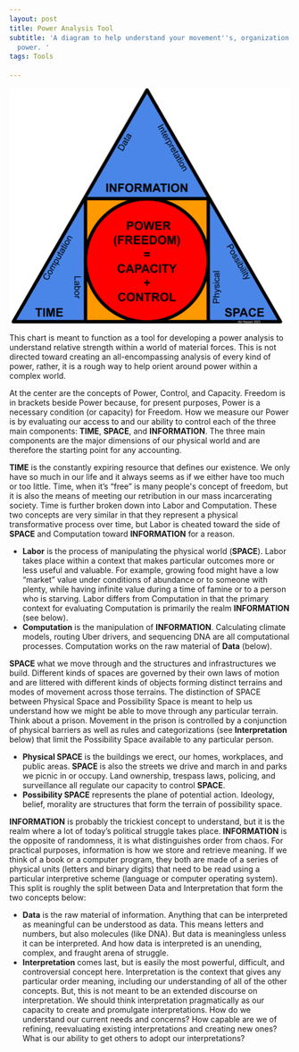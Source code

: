 ```yaml
---
layout: post
title: Power Analysis Tool
subtitle: 'A diagram to help understand your movement''s, organization''s, and individual
  power. '
tags: Tools

---
```

<img src="/assets/tsi-3.png" alt="Power Pyramid" style="width:600px;"/>

This chart is meant to function as a tool for developing a power analysis to understand relative strength within a world of material forces. This is not directed toward creating an all-encompassing analysis of every kind of power, rather, it is a rough way to help orient around power within a complex world.

At the center are the concepts of Power, Control, and Capacity. Freedom is in brackets beside Power because, for present purposes, Power is a necessary condition (or capacity) for Freedom. How we measure our Power is by evaluating our access to and our ability to control each of the three main components: **TIME**, **SPACE**, and **INFORMATION**. The three main components are the major dimensions of our physical world and are therefore the starting point for any accounting.

**TIME** is the constantly expiring resource that defines our existence. We only have so much in our life and it always seems as if we either have too much or too little. Time, when it’s “free” is many people's concept of freedom, but it is also the means of meeting our retribution in our mass incarcerating society. Time is further broken down into Labor and Computation. These two concepts are very similar in that they represent a physical transformative process over time, but Labor is cheated toward the side of **SPACE** and Computation toward **INFORMATION** for a reason.

* **Labor** is the process of manipulating the physical world (**SPACE**). Labor takes place within a context that makes particular outcomes more or less useful and valuable. For example, growing food might have a low “market” value under conditions of abundance or to someone with plenty, while having infinite value during a time of famine or to a person who is starving. Labor differs from Computation in that the primary context for evaluating Computation is primarily the realm **INFORMATION** (see below).
* **Computation** is the manipulation of **INFORMATION**. Calculating climate models, routing Uber drivers, and sequencing DNA are all computational processes. Computation works on the raw material of **Data** (below).

**SPACE** what we move through and the structures and infrastructures we build. Different kinds of spaces are governed by their own laws of motion and are littered with different kinds of objects forming distinct terrains and modes of movement across those terrains. The distinction of SPACE between Physical Space and Possibility Space is meant to help us understand how we might be able to move through any particular terrain. Think about a prison. Movement in the prison is controlled by a conjunction of physical barriers as well as rules and categorizations (see **Interpretation** below) that limit the Possibility Space available to any particular person.

* **Physical SPACE** is the buildings we erect, our homes, workplaces, and public areas. **SPACE** is also the streets we drive and march in and parks we picnic in or occupy. Land ownership, trespass laws, policing, and surveillance all regulate our capacity to control **SPACE**.
* **Possibility SPACE** represents the plane of potential action. Ideology, belief, morality are structures that form the terrain of possibility space.

**INFORMATION** is probably the trickiest concept to understand, but it is the realm where a lot of today’s political struggle takes place. **INFORMATION** is the opposite of randomness, it is what distinguishes order from chaos. For practical purposes, information is how we store and retrieve meaning. If we think of a book or a computer program, they both are made of a series of physical units (letters and binary digits) that need to be read using a particular interpretive scheme (language or computer operating system). This split is roughly the split between Data and Interpretation that form the two concepts below:

* **Data** is the raw material of information. Anything that can be interpreted as meaningful can be understood as data. This means letters and numbers, but also molecules (like DNA). But data is meaningless unless it can be interpreted. And how data is interpreted is an unending, complex, and fraught arena of struggle.
* **Interpretation** comes last, but is easily the most powerful, difficult, and controversial concept here. Interpretation is the context that gives any particular order meaning, including our understanding of all of the other concepts. But, this is not meant to be an extended discourse on interpretation. We should think interpretation pragmatically as our capacity to create and promulgate interpretations. How do we understand our current needs and concerns? How capable are we of refining, reevaluating existing interpretations and creating new ones? What is our ability to get others to adopt our interpretations?